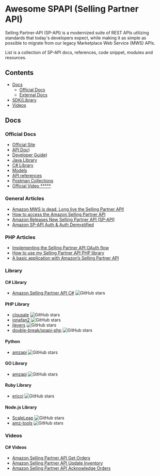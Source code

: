 # Awesome SPAPI (Selling Partner API)  

Selling Partner-API (SP-API) is a modernized suite of REST APIs utilizing standards that today's developers expect, while making it as simple as possible to migrate from our legacy Marketplace Web Service (MWS) APIs.

List is a collection of SP-API docs, references, code snippet, modules and resources.

## Contents

- [Docs](#docs)
  - [Official Docs](#official-docs)
  - [External Docs](#external-docs)
- [SDK/Library](#Library)
- [Videos](#videos)

## Docs

### Official Docs

- [Official Site](https://developer-docs.amazon.com/sp-api/)
- [API Doc](https://developer-docs.amazon.com/sp-api/docs))
- [Developer Guide](https://developer-docs.amazon.com/sp-api/docs/what-is-the-selling-partner-api))
- [Java Library](https://github.com/amzn/selling-partner-api-models/tree/main/clients/sellingpartner-api-aa-java)
- [C# Library](https://github.com/amzn/selling-partner-api-models/tree/main/clients/sellingpartner-api-aa-csharp)
- [Models ](https://github.com/amzn/selling-partner-api-models)
- [API references](https://github.com/amzn/selling-partner-api-docs/tree/main/references)
- [Postman Collections](https://github.com/amzn/selling-partner-api-models/tree/main/clients/postman-collections)
- [Official Video *****](https://www.youtube.com/playlist?list=PLyrrqKCT7jFKENJO9n_Y68-5o2GZLgLUU)

### General Articles 

- [Amazon MWS is dead. Long live the Selling Partner API!](https://jesseevers.com/new-amazon-seller-api/)
- [How to access the Amazon Selling Partner API](https://jesseevers.com/selling-partner-api-access/) 
- [Amazon Releases New Selling Partner API (SP-API)](https://blog.openbridge.com/amazon-releases-modern-selling-partner-api-sp-api-2a5641341c28)
- [Amazon SP-API Auth & Auth Demystified](https://marco-tibaldeschi.medium.com/amazon-sp-api-auth-auth-demystified-ab3bc746729b)

### PHP Articles 

- [Implementing the Selling Partner API OAuth flow](https://jesseevers.com/spapi-oauth/)
- [How to use my Selling Partner API PHP library](https://jesseevers.com/spapi-php-library/)
- [A basic application with Amazon’s Selling Partner API](https://jesseevers.com/spapi-first-application/)

### Library

#### C# Library

- [Amazon Selling Partner API C#](https://github.com/abuzuhri/Amazon-SP-API-CSharp) ![GitHub stars](https://img.shields.io/github/stars/abuzuhri/Amazon-SP-API-CSharp?style=plastic&logoWidth=1)

#### PHP Library

- [clousale](https://github.com/clousale/amazon-sp-api-php) ![GitHub stars](https://img.shields.io/github/stars/clousale/amazon-sp-api-php?style=plastic&logoWidth=1)
- [ionafan2](https://github.com/ionafan2/selling-partner-api-php-sandbox) ![GitHub stars](https://img.shields.io/github/stars/ionafan2/selling-partner-api-php-sandbox?style=plastic&logoWidth=1)
- [jlevers](https://github.com/jlevers/selling-partner-api) ![GitHub stars](https://img.shields.io/github/stars/jlevers/selling-partner-api?style=plastic&logoWidth=1)
- [double-break/spapi-php](https://github.com/double-break/spapi-php) ![GitHub stars](https://img.shields.io/github/stars/double-break/spapi-php?style=plastic&logoWidth=1)

#### Python

- [amzapi](https://github.com/saleweaver/python-amazon-sp-api) ![GitHub stars](https://img.shields.io/github/stars/saleweaver/python-amazon-sp-api?style=plastic&logoWidth=1)

#### GO Library

- [amzapi](https://github.com/amzapi/selling-partner-api-sdk) ![GitHub stars](https://img.shields.io/github/stars/amzapi/selling-partner-api-sdk?style=plastic&logoWidth=1)

#### Ruby Library

- [ericcj](https://github.com/ericcj/amz_sp_api) ![GitHub stars](https://img.shields.io/github/stars/ericcj/amz_sp_api?style=plastic&logoWidth=1)

#### Node.js Library

- [ScaleLeap](https://github.com/ScaleLeap/selling-partner-api-sdk) ![GitHub stars](https://img.shields.io/github/stars/ScaleLeap/selling-partner-api-sdk?style=plastic&logoWidth=1)
- [amz-tools](https://github.com/amz-tools/amazon-sp-api) ![GitHub stars](https://img.shields.io/github/stars/amz-tools/amazon-sp-api?style=plastic&logoWidth=1)

### Videos 

#### C# Videos

- [Amazon Selling Partner API Get Orders](https://www.youtube.com/watch?v=5clKZvJdPk8)
- [Amazon Selling Partner API Update Inventory](https://www.youtube.com/watch?v=jb4OtUKE2-Y)
- [Amazon Selling Partner API Acknowledge Orders](https://www.youtube.com/watch?v=mczbPja_OLs)

